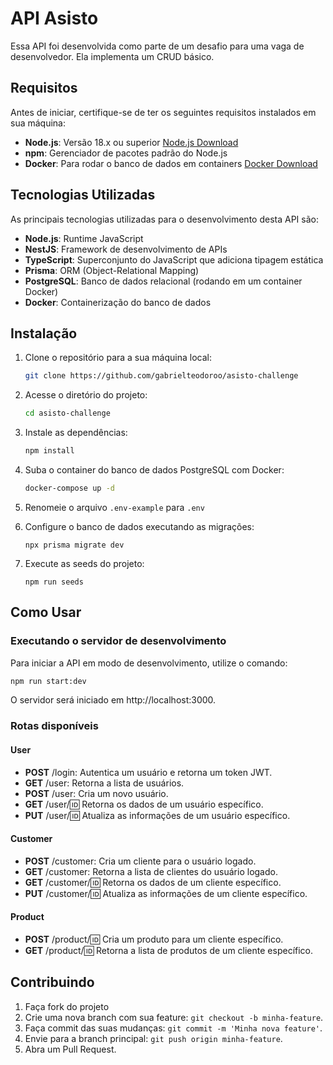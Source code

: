 # API Asisto

Essa API foi desenvolvida como parte de um desafio para uma vaga de desenvolvedor. Ela implementa um CRUD básico.

## Requisitos

Antes de iniciar, certifique-se de ter os seguintes requisitos instalados em sua máquina:

- **Node.js**: Versão 18.x ou superior [Node.js Download](https://nodejs.org/)
- **npm**: Gerenciador de pacotes padrão do Node.js
- **Docker**: Para rodar o banco de dados em containers [Docker Download](https://www.docker.com/)


## Tecnologias Utilizadas

As principais tecnologias utilizadas para o desenvolvimento desta API são:

- **Node.js**: Runtime JavaScript
- **NestJS**: Framework de desenvolvimento de APIs
- **TypeScript**: Superconjunto do JavaScript que adiciona tipagem estática
- **Prisma**: ORM (Object-Relational Mapping)
- **PostgreSQL**: Banco de dados relacional (rodando em um container Docker)
- **Docker**: Containerização do banco de dados

## Instalação

1. Clone o repositório para a sua máquina local:

   ```bash
   git clone https://github.com/gabrielteodoroo/asisto-challenge
   ```
2. Acesse o diretório do projeto:

   ```bash
   cd asisto-challenge
   ```
3. Instale as dependências:

   ```bash
   npm install 
   ```
4. Suba o container do banco de dados PostgreSQL com Docker:

      ```bash
      docker-compose up -d
      ```

5. Renomeie o arquivo `.env-example` para `.env`

6. Configure o banco de dados executando as migrações:

    ```base
    npx prisma migrate dev
    ```

7. Execute as seeds do projeto:

    ```base
    npm run seeds
    ```
## Como Usar

### Executando o servidor de desenvolvimento

Para iniciar a API em modo de desenvolvimento, utilize o comando:

   ```bash
   npm run start:dev
   ```

O servidor será iniciado em http://localhost:3000.

### Rotas disponíveis

#### User

+ **POST** /login: Autentica um usuário e retorna um token JWT.
+ **GET** /user: Retorna a lista de usuários.
+ **POST** /user: Cria um novo usuário.
+ **GET** /user/:id: Retorna os dados de um usuário específico.
+ **PUT** /user/:id: Atualiza as informações de um usuário específico.

#### Customer

+ **POST** /customer: Cria um cliente para o usuário logado.
+ **GET** /customer: Retorna a lista de clientes do usuário logado.
+ **GET** /customer/:id: Retorna os dados de um cliente específico.
+ **PUT** /customer/:id: Atualiza as informações de um cliente específico.

#### Product

+ **POST** /product/:id: Cria um produto para um cliente específico.
+ **GET** /product/:id: Retorna a lista de produtos de um cliente específico.

## Contribuindo

1. Faça fork do projeto
2. Crie uma nova branch com sua feature: `git checkout -b minha-feature`.
3. Faça commit das suas mudanças: `git commit -m 'Minha nova feature'`.
4. Envie para a branch principal: `git push origin minha-feature`.
5. Abra um Pull Request.

